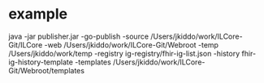 # example
java -jar publisher.jar -go-publish -source /Users/jkiddo/work/ILCore-Git/ILCore  -web /Users/jkiddo/work/ILCore-Git/Webroot -temp /Users/jkiddo/work/temp -registry ig-registry/fhir-ig-list.json -history fhir-ig-history-template -templates /Users/jkiddo/work/ILCore-Git/Webroot/templates